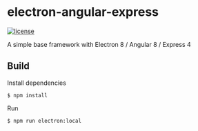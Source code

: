 # electron-angular-express

[![license](https://img.shields.io/badge/license-MIT-green.svg?style=flat)](https://github.com/danoespinoza/electron-angular-express/master/LICENSE)

A simple base framework with Electron 8 / Angular 8 / Express 4

## Build

Install dependencies
```
$ npm install
```

Run
```
$ npm run electron:local
```
